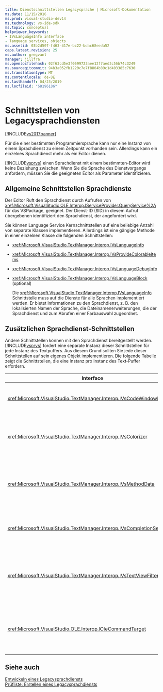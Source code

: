 ```yaml
---
title: Dienstschnittstellen Legacysprache | Microsoft-Dokumentation
ms.date: 11/15/2016
ms.prod: visual-studio-dev14
ms.technology: vs-ide-sdk
ms.topic: conceptual
helpviewer_keywords:
- IVsLanguageInfo interface
- language services, objects
ms.assetid: 03b2d507-f463-417e-bc22-bdac68eeda52
caps.latest.revision: 25
ms.author: gregvanl
manager: jillfra
ms.openlocfilehash: 02f63cd5e3f0599723aee12f7aed2c56b74c3249
ms.sourcegitcommit: 94b3a052fb1229c7e7f8804b09c1d403385c7630
ms.translationtype: MT
ms.contentlocale: de-DE
ms.lasthandoff: 04/23/2019
ms.locfileid: "68196106"
---
```

# <a name="legacy-language-service-interfaces"></a>Schnittstellen von Legacysprachdiensten
[!INCLUDE[vs2017banner](../../includes/vs2017banner.md)]

Für die einer bestimmten Programmiersprache kann nur eine Instanz von einem Sprachdienst zu einem Zeitpunkt vorhanden sein. Allerdings kann ein einzelnes Sprachdienst mehr als ein Editor dienen.  
  
 [!INCLUDE[vsprvs](../../includes/vsprvs-md.md)] einen Sprachdienst mit einem bestimmten-Editor wird keine Beziehung zwischen. Wenn Sie die Sprache des Dienstvorgangs anfordern, müssen Sie die geeigneten Editor als Parameter identifizieren.  
  
## <a name="common-interfaces-associated-with-language-services"></a>Allgemeine Schnittstellen Sprachdienste  
 Der Editor Ruft den Sprachdienst durch Aufrufen von <xref:Microsoft.VisualStudio.OLE.Interop.IServiceProvider.QueryService%2A> für das VSPackage, geeignet. Der Dienst-ID (SID) in diesem Aufruf übergebenen identifiziert den Sprachdienst, der angefordert wird.  
  
 Sie können Language Service Kernschnittstellen auf eine beliebige Anzahl von separate Klassen implementieren. Allerdings ist eine gängige Methode in einer einzelnen Klasse die folgenden Schnittstellen:  
  
- <xref:Microsoft.VisualStudio.TextManager.Interop.IVsLanguageInfo>  
  
- <xref:Microsoft.VisualStudio.TextManager.Interop.IVsProvideColorableItems>  
  
- <xref:Microsoft.VisualStudio.TextManager.Interop.IVsLanguageDebugInfo>  
  
- <xref:Microsoft.VisualStudio.TextManager.Interop.IVsLanguageBlock> (optional)  
  
  Die <xref:Microsoft.VisualStudio.TextManager.Interop.IVsLanguageInfo> Schnittstelle muss auf die Dienste für alle Sprachen implementiert werden. Er bietet Informationen zu den Sprachdienst, z. B. den lokalisierten Namen der Sprache, die Dateinamenerweiterungen, die der Sprachdienst und zum Abrufen einer Farbauswahl zugeordnet.  
  
## <a name="additional-language-service-interfaces"></a>Zusätzlichen Sprachdienst-Schnittstellen  
 Andere Schnittstellen können mit den Sprachdienst bereitgestellt werden. [!INCLUDE[vsprvs](../../includes/vsprvs-md.md)] fordert eine separate Instanz dieser Schnittstellen für jede Instanz des Textpuffers. Aus diesem Grund sollten Sie jede dieser Schnittstellen auf sein eigenes Objekt implementieren. Die folgende Tabelle zeigt die Schnittstellen, die eine Instanz pro Instanz des Text-Puffer erfordern.  
  
|Interface|Beschreibung|  
|---------------|-----------------|  
|<xref:Microsoft.VisualStudio.TextManager.Interop.IVsCodeWindowManager>|Verwaltet die Zusatzelemente des Code-Fenster, z. B. die Dropdownleiste an. Sie können diese Schnittstelle abrufen, indem Sie mit der <xref:Microsoft.VisualStudio.TextManager.Interop.IVsLanguageInfo.GetCodeWindowManager%2A> Methode. Es gibt ein <xref:Microsoft.VisualStudio.TextManager.Interop.IVsCodeWindowManager> pro Code-Fenster.|  
|<xref:Microsoft.VisualStudio.TextManager.Interop.IVsColorizer>|Farbliche Darstellung Programmiersprachen-Schlüsselwörter und Trennzeichen. Sie können diese Schnittstelle abrufen, indem Sie mit der <xref:Microsoft.VisualStudio.TextManager.Interop.IVsLanguageInfo.GetColorizer%2A> Methode. <xref:Microsoft.VisualStudio.TextManager.Interop.IVsColorizer> wird zum Zeitpunkt der Paint aufgerufen werden. Vermeiden Sie rechenintensive Aufgaben in <xref:Microsoft.VisualStudio.TextManager.Interop.IVsColorizer> oder konnte die Leistung beeinträchtigt werden.|  
|<xref:Microsoft.VisualStudio.TextManager.Interop.IVsMethodData>|Stellt Parameter IntelliSense-QuickInfo bereit. Wenn der Sprachdienst erkennt ein Zeichen, der angibt, Methodendaten muss angezeigt werden, z. B. eine öffnende Klammer ruft er die <xref:Microsoft.VisualStudio.TextManager.Interop.IVsMethodTipWindow.SetMethodData%2A> -Methode benachrichtigt den Text anzuzeigen, die der Sprachdienst ist für die Anzeige einer Parameter-QuickInfo bereit. Die Textansicht klicken Sie dann einen Rückruf in den Sprachdienst, indem Sie mithilfe der Methoden der der <xref:Microsoft.VisualStudio.TextManager.Interop.IVsMethodData> -Schnittstelle zum Abrufen der erforderlichen Informationen für die Anzeige der QuickInfo.|  
|<xref:Microsoft.VisualStudio.TextManager.Interop.IVsCompletionSet>|Stellt IntelliSense-Anweisungsvervollständigung bereit. Wenn der Sprachdienst bereit, um eine Vervollständigungsliste anzuzeigen ist, ruft er die <xref:Microsoft.VisualStudio.TextManager.Interop.IVsTextView.UpdateCompletionStatus%2A> Methode in der Textansicht. Die Textansicht klicken Sie dann einen Rückruf in den Sprachdienst, indem Sie mit den Methoden der <xref:Microsoft.VisualStudio.TextManager.Interop.IVsCompletionSet> Objekt.|  
|<xref:Microsoft.VisualStudio.TextManager.Interop.IVsTextViewFilter>|Ermöglicht die Änderung von der Textansicht, die den Befehlshandler verwenden. Die Klasse, in dem Sie implementieren, die <xref:Microsoft.VisualStudio.TextManager.Interop.IVsTextViewFilter> Schnittstelle muss auch implementieren die <xref:Microsoft.VisualStudio.OLE.Interop.IOleCommandTarget> Schnittstelle. Ruft die Textansicht ab, der <xref:Microsoft.VisualStudio.TextManager.Interop.IVsTextViewFilter> Objekt durch Abfragen der <xref:Microsoft.VisualStudio.OLE.Interop.IOleCommandTarget> -Objekt, das übergebene ist die <xref:Microsoft.VisualStudio.TextManager.Interop.IVsTextView.AddCommandFilter%2A> Methode. Ein SqlEndAltersStep vorhanden sein <xref:Microsoft.VisualStudio.TextManager.Interop.IVsTextViewFilter> Objekt für jede Ansicht.|  
|<xref:Microsoft.VisualStudio.OLE.Interop.IOleCommandTarget>|Fängt Befehle, dass der Benutzer in das Codefenster Typen ab. Überwachen Sie die Ausgabe Ihrer <xref:Microsoft.VisualStudio.OLE.Interop.IOleCommandTarget> Implementierung zum Bereitstellen von Informationen über den Abschluss der benutzerdefinierten und Anzeigen von Änderungen<br /><br /> Übergeben Ihrer <xref:Microsoft.VisualStudio.OLE.Interop.IOleCommandTarget> Objekt, das die Textansicht, Aufruf <xref:Microsoft.VisualStudio.TextManager.Interop.IVsTextView.AddCommandFilter%2A>.|  
  
## <a name="see-also"></a>Siehe auch  
 [Entwickeln eines Legacysprachdiensts](../../extensibility/internals/developing-a-legacy-language-service.md)   
 [Prüfliste: Erstellen eines Legacysprachdiensts](../../extensibility/internals/checklist-creating-a-legacy-language-service.md)
